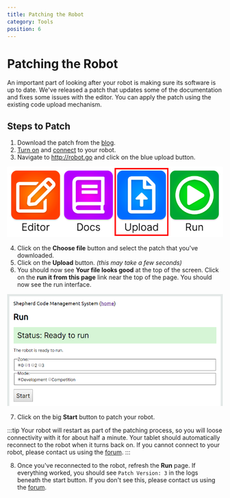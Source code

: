 ```yaml
---
title: Patching the Robot
category: Tools
position: 6
---
```

# Patching the Robot

An important part of looking after your robot is making sure its software is up to date. We've released a patch that updates some of the documentation and fixes some issues with the editor. You can apply the patch using the existing code upload mechanism.

## Steps to Patch

1. Download the patch from the [blog](/blog/README.md).
2. [Turn on](/turning-everything-on.md) and [connect](/connecting.md) to your robot.
3. Navigate to <http://robot.go> and click on the blue upload button.

![Upload Button](./images/shepherd-upload.png)

4. Click on the **Choose file** button and select the patch that you've downloaded.
5. Click on the **Upload** button. *(this may take a few seconds)*
6. You should now see **Your file looks good** at the top of the screen. Click on the **run it from this page** link near the top of the page. You should now see the run interface.

![Run Interface](./images/run.png)

7. Click on the big **Start** button to patch your robot.

:::tip
Your robot will restart as part of the patching process, so you will loose connectivity with it for about half a minute. Your tablet should automatically reconnect to the robot when it turns back on. If you cannot connect to your robot, please contact us using the [forum](/forum/).
:::

8. Once you've reconnected to the robot, refresh the **Run** page. If everything worked, you should see `Patch Version: 3` in the logs beneath the start button. If you don't see this, please contact us using the [forum](/forum/).
